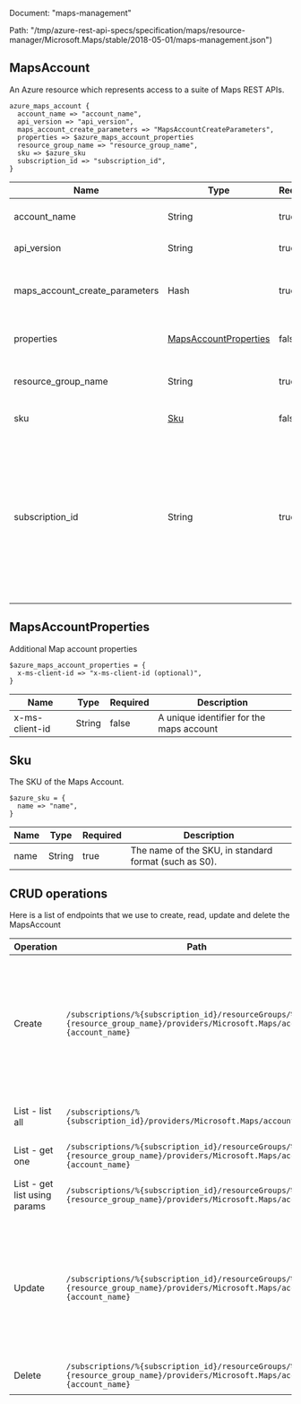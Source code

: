 Document: "maps-management"


Path: "/tmp/azure-rest-api-specs/specification/maps/resource-manager/Microsoft.Maps/stable/2018-05-01/maps-management.json")

## MapsAccount

An Azure resource which represents access to a suite of Maps REST APIs.

```puppet
azure_maps_account {
  account_name => "account_name",
  api_version => "api_version",
  maps_account_create_parameters => "MapsAccountCreateParameters",
  properties => $azure_maps_account_properties
  resource_group_name => "resource_group_name",
  sku => $azure_sku
  subscription_id => "subscription_id",
}
```

| Name        | Type           | Required       | Description       |
| ------------- | ------------- | ------------- | ------------- |
|account_name | String | true | The name of the Maps Account. |
|api_version | String | true | Client Api Version. |
|maps_account_create_parameters | Hash | true | The new or updated parameters for the Maps Account. |
|properties | [MapsAccountProperties](#mapsaccountproperties) | false | The map account properties. |
|resource_group_name | String | true | The name of the Azure Resource Group. |
|sku | [Sku](#sku) | false | The SKU of this account. |
|subscription_id | String | true | Subscription credentials which uniquely identify Microsoft Azure subscription. The subscription ID forms part of the URI for every service call. |
        
## MapsAccountProperties

Additional Map account properties

```puppet
$azure_maps_account_properties = {
  x-ms-client-id => "x-ms-client-id (optional)",
}
```

| Name        | Type           | Required       | Description       |
| ------------- | ------------- | ------------- | ------------- |
|x-ms-client-id | String | false | A unique identifier for the maps account |
        
## Sku

The SKU of the Maps Account.

```puppet
$azure_sku = {
  name => "name",
}
```

| Name        | Type           | Required       | Description       |
| ------------- | ------------- | ------------- | ------------- |
|name | String | true | The name of the SKU, in standard format (such as S0). |



## CRUD operations

Here is a list of endpoints that we use to create, read, update and delete the MapsAccount

| Operation | Path | Verb | Description | OperationID |
| ------------- | ------------- | ------------- | ------------- | ------------- |
|Create|`/subscriptions/%{subscription_id}/resourceGroups/%{resource_group_name}/providers/Microsoft.Maps/accounts/%{account_name}`|Put|Create or update a Maps Account. A Maps Account holds the keys which allow access to the Maps REST APIs.|Accounts_CreateOrUpdate|
|List - list all|`/subscriptions/%{subscription_id}/providers/Microsoft.Maps/accounts`|Get|Get all Maps Accounts in a Subscription|Accounts_ListBySubscription|
|List - get one|`/subscriptions/%{subscription_id}/resourceGroups/%{resource_group_name}/providers/Microsoft.Maps/accounts/%{account_name}`|Get|Get a Maps Account.|Accounts_Get|
|List - get list using params|`/subscriptions/%{subscription_id}/resourceGroups/%{resource_group_name}/providers/Microsoft.Maps/accounts`|Get|Get all Maps Accounts in a Resource Group|Accounts_ListByResourceGroup|
|Update|`/subscriptions/%{subscription_id}/resourceGroups/%{resource_group_name}/providers/Microsoft.Maps/accounts/%{account_name}`|Put|Create or update a Maps Account. A Maps Account holds the keys which allow access to the Maps REST APIs.|Accounts_CreateOrUpdate|
|Delete|`/subscriptions/%{subscription_id}/resourceGroups/%{resource_group_name}/providers/Microsoft.Maps/accounts/%{account_name}`|Delete|Delete a Maps Account.|Accounts_Delete|
